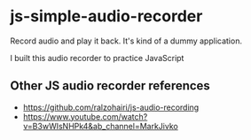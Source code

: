# js-simple-audio-recorder
Record audio and play it back. It's kind of a dummy application.

I built this audio recorder to practice JavaScript

## Other JS audio recorder references
- https://github.com/ralzohairi/js-audio-recording
- https://www.youtube.com/watch?v=B3wWIsNHPk4&ab_channel=MarkJivko